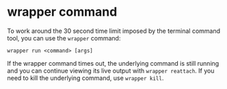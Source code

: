 # wrapper command

To work around the 30 second time limit imposed by the terminal command tool, you can use the `wrapper` command:

    wrapper run <command> [args]

If the wrapper command times out, the underlying command is still running and you can continue viewing its live output
with `wrapper reattach`. If you need to kill the underlying command, use `wrapper kill`.
